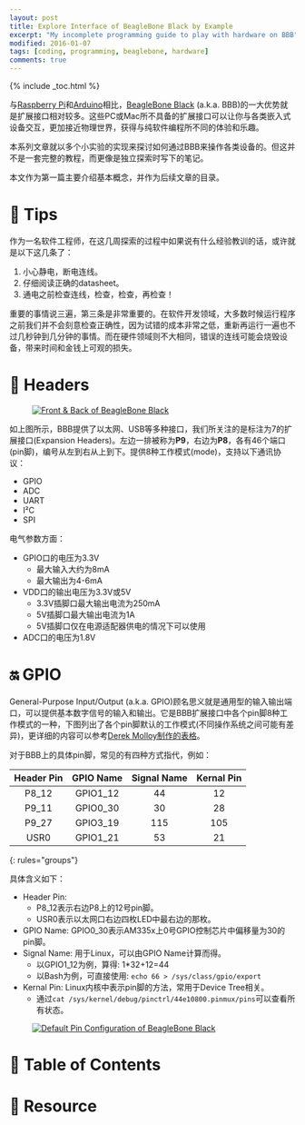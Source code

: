 ```yaml
---
layout: post
title: Explore Interface of BeagleBone Black by Example
excerpt: "My incomplete programming guide to play with hardware on BBB"
modified: 2016-01-07
tags: [coding, programming, beaglebone, hardware]
comments: true
---
```


{% include _toc.html %}


与[Raspberry Pi](https://www.raspberrypi.org/)和[Arduino](https://www.arduino.cc/)相比，[BeagleBone Black](http://beagleboard.org/black) (a.k.a. BBB)的一大优势就是扩展接口相对较多。这些PC或Mac所不具备的扩展接口可以让你与各类嵌入式设备交互，更加接近物理世界，获得与纯软件编程所不同的体验和乐趣。

本系列文章就以多个小实验的实现来探讨如何通过BBB来操作各类设备的。但这并不是一套完整的教程，而更像是独立探索时写下的笔记。

本文作为第一篇主要介绍基本概念，并作为后续文章的目录。



# :bookmark: Tips 

作为一名软件工程师，在这几周探索的过程中如果说有什么经验教训的话，或许就是以下这几条了：

1. 小心静电，断电连线。
2. 仔细阅读正确的datasheet。
3. 通电之前检查连线，检查，检查，再检查！

重要的事情说三遍，第三条是非常重要的。在软件开发领域，大多数时候运行程序之前我们并不会刻意检查正确性，因为试错的成本非常之低，重新再运行一遍也不过几秒钟到几分钟的事情。而在硬件领域则不大相同，错误的连线可能会烧毁设备，带来时间和金钱上可观的损失。



# :dog: Headers

<figure>
  <a href="/images/photo/beaglebone/bbb-front-back.jpg">
    <img src="/images/photo/beaglebone/bbb-front-back.jpg" alt="Front & Back of BeagleBone Black">
  </a>
</figure>

如上图所示，BBB提供了以太网、USB等多种接口，我们所关注的是标注为7的扩展接口(Expansion Headers)。左边一排被称为**P9**，右边为**P8**，各有46个端口(pin脚)，编号从左到右从上到下。提供8种工作模式(mode)，支持以下通讯协议：

* GPIO
* ADC
* UART
* I²C
* SPI

电气参数方面：

* GPIO口的电压为3.3V
  - 最大输入大约为8mA
  - 最大输出为4-6mA
* VDD口的输出电压为3.3V或5V
  - 3.3V插脚口最大输出电流为250mA
  - 5V插脚口最大输出电流为1A
  - 5V插脚口仅在电源适配器供电的情况下可以使用
* ADC口的电压为1.8V



# :on: GPIO

General-Purpose Input/Output (a.k.a. GPIO)顾名思义就是通用型的输入输出端口，可以提供基本数字信号的输入和输出。它是BBB扩展接口中各个pin脚8种工作模式的一种，下图列出了各个pin脚默认的工作模式(不同操作系统之间可能有差异)，更详细的内容可以参考[Derek Molloy制作的表格](https://github.com/vejuhust/beagle-code)。

对于BBB上的具体pin脚，常见的有四种方式指代，例如：

| Header Pin | GPIO Name | Signal Name | Kernal Pin |
|:----------:|:---------:|:-----------:|:----------:|
| P8\_12      | GPIO1\_12 | 44          | 12         |
| P9\_11      | GPIO0\_30 | 30          | 28         |
| P9\_27      | GPIO3\_19 | 115         | 105        |
| USR0       | GPIO1\_21 | 53          | 21         |
{: rules="groups"}

具体含义如下：

* Header Pin:
  - P8_12表示右边P8上的12号pin脚。
  - USR0表示以太网口右边四枚LED中最右边的那枚。
* GPIO Name: GPIO0\_30表示AM335x上0号GPIO控制芯片中偏移量为30的pin脚。
* Signal Name: 用于Linux，可以由GPIO Name计算而得。
  - 以GPIO1\_12为例，算得: 1*32+12=44
  - 以Bash为例，可直接使用: `echo 66 > /sys/class/gpio/export`
* Kernal Pin: Linux内核中表示pin脚的方法，常用于Device Tree相关。
  - 通过`cat /sys/kernel/debug/pinctrl/44e10800.pinmux/pins`可以查看所有状态。

<figure>
  <a href="/images/photo/beaglebone/bbb-pin-default.png">
    <img src="/images/photo/beaglebone/bbb-pin-default.png" alt="Default Pin Configuration of BeagleBone Black">
  </a>
</figure>



# :notebook: Table of Contents



# :floppy_disk: Resource 


